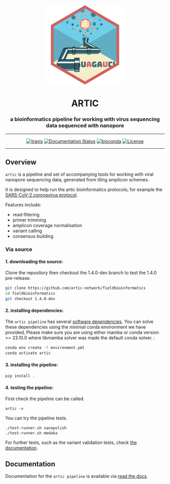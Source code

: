 <div align="center">
    <img src="docs/artic-logo.png?raw=true?" alt="artic-logo" width="250">
    <h1>ARTIC</h1>
    <h3>a bioinformatics pipeline for working with virus sequencing data sequenced with nanopore</h3>
    <hr>
    <a href="https://travis-ci.org/artic-network/fieldbioinformatics"><img src="https://travis-ci.org/artic-network/fieldbioinformatics.svg?branch=master" alt="travis"></a>
    <a href='http://artic.readthedocs.io/en/latest/?badge=latest'><img src='https://readthedocs.org/projects/artic/badge/?version=latest' alt='Documentation Status'></a>
    <a href="https://bioconda.github.io/recipes/artic/README.html"><img src="https://anaconda.org/bioconda/artic/badges/downloads.svg" alt="bioconda"></a>
    <a href="https://github.com/artic-network/fieldbioinformatics/blob/master/LICENSE"><img src="https://img.shields.io/badge/license-MIT-orange.svg" alt="License"></a>
</div>

---

## Overview

`artic` is a pipeline and set of accompanying tools for working with viral nanopore sequencing data, generated from tiling amplicon schemes.

It is designed to help run the artic bioinformatics protocols; for example the [SARS-CoV-2 coronavirus protocol](https://artic.network/ncov-2019/ncov2019-bioinformatics-sop.html).

Features include:

- read filtering
- primer trimming
- amplicon coverage normalisation
- variant calling
- consensus building

<!-- ## Installation

### Via conda

```sh
conda install -c bioconda -c conda-forge artic
```

Please make sure you are using either mamba or conda version >= 23.10.0 where libmamba solver was made the default conda solver. -->

### Via source

#### 1. downloading the source:

<!-- Download a [release](https://github.com/artic-network/fieldbioinformatics/releases) or use the latest master (which tracks the current release): -->

Clone the repository then checkout the 1.4.0-dev branch to test the 1.4.0 pre-release.

```sh
git clone https://github.com/artic-network/fieldbioinformatics
cd fieldbioinformatics
git checkout 1.4.0-dev
```

#### 2. installing dependencies:

The `artic pipeline` has several [software dependencies](https://github.com/artic-network/fieldbioinformatics/blob/master/environment.yml). You can solve these dependencies using the minimal conda environment we have provided, Please make sure you are using either mamba or conda version >= 23.10.0 where libmamba solver was made the default conda solver.
:

```sh
conda env create -f environment.yml
conda activate artic
```

#### 3. installing the pipeline:

```sh
pip install .
```

#### 4. testing the pipeline:

First check the pipeline can be called.

```
artic -v
```

You can try the pipeline tests.

```
./test-runner.sh nanopolish
./test-runner.sh medaka
```

For further tests, such as the variant validation tests, check [the documentation](http://artic.readthedocs.io/en/latest/tests?badge=latest).

## Documentation

Documentation for the `artic pipeline` is available via [read the docs](http://artic.readthedocs.io/en/latest/?badge=latest).
